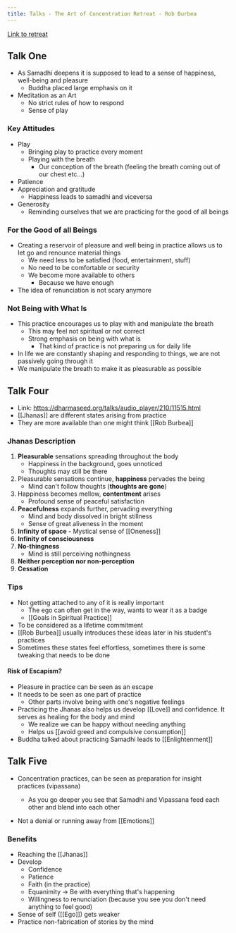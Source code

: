 ```yaml
---
title: Talks - The Art of Concentration Retreat - Rob Burbea
---
```

[Link to retreat](https://www.dharmaseed.org/retreats/1183/)
## Talk One

- As Samadhi deepens it is supposed to lead to a sense of happiness, well-being and pleasure
	- Buddha placed large emphasis on it
- Meditation as an Art
	- No strict rules of how to respond
	- Sense of play

### Key Attitudes
- Play
	- Bringing play to practice every moment
	- Playing with the breath 
		- Our conception of the breath (feeling the breath coming out of our chest etc...)
- Patience
- Appreciation and gratitude
	- Happiness leads to samadhi and viceversa
- Generosity
	- Reminding ourselves that we are practicing for the good of all beings

### For the Good of all Beings
- Creating a reservoir of pleasure and well being in practice allows us to let go and renounce material things
	- We need less to be satisfied (food, entertainment, stuff)
	- No need to be comfortable or security
	- We become more available to others
		- Because we have enough
- The idea of renunciation is not scary anymore

### Not Being with What Is
- This practice encourages us to play with and manipulate the breath
	- This may feel not spiritual or not correct
	- Strong emphasis on being with what is
		- That kind of practice is not preparing us for daily life	
- In life we are constantly shaping and responding to things, we are not passively going through it
- We manipulate the breath to make it as pleasurable as possible





## Talk Four
- Link: https://dharmaseed.org/talks/audio_player/210/11515.html
- [[Jhanas]] are different states arising from practice
- They are more available than one might think [[Rob Burbea]]

### Jhanas Description
1. **Pleasurable** sensations spreading throughout the body
	- Happiness in the background, goes unnoticed
	- Thoughts may still be there
2. Pleasurable sensations continue, **happiness** pervades the being
	- Mind can't follow thoughts (**thoughts are gone**)
3. Happiness becomes mellow, **contentment** arises
	- Profound sense of peaceful satisfaction
4. **Peacefulness** expands further, pervading everything
	- Mind and body dissolved in bright stillness
	- Sense of great aliveness in the moment
5. **Infinity of space** - Mystical sense of [[Oneness]]
6. **Infinity of consciousness**
7. **No-thingness**
	- Mind is still perceiving nothingness 
8. **Neither perception nor non-perception**
9. **Cessation** 

### Tips
- Not getting attached to any of it is really important
	- The ego can often get in the way, wants to wear it as a badge
	- [[Goals in Spiritual Practice]]
- To be considered as a lifetime commitment
- [[Rob Burbea]] usually introduces these ideas later in his student's practices
- Sometimes these states feel effortless, sometimes there is some tweaking that needs to be done

#### Risk of Escapism?
- Pleasure in practice can be seen as an escape
- It needs to be seen as one part of practice
	- Other parts involve being with one's negative feelings
- Practicing the Jhanas also helps us develop [[Love]] and confidence. It serves as healing for the body and mind
	- We realize we can be happy without needing anything
	- Helps us [[avoid greed and compulsive consumption]]
- Buddha talked about practicing Samadhi leads to [[Enlightenment]]


## Talk Five
- Concentration practices, can be seen as preparation for insight practices (vipassana)
	- As you go deeper you see that Samadhi and Vipassana feed each other and blend into each other

- Not a denial or running away from [[Emotions]]

### Benefits
- Reaching the [[Jhanas]]
- Develop
	- Confidence
	- Patience
	- Faith (in the practice)
	- Equanimity → Be with everything that's happening
	- Willingness to renunciation (because you see you don't need anything to feel good)
- Sense of self ([[Ego]]) gets weaker
- Practice non-fabrication of stories by the mind
